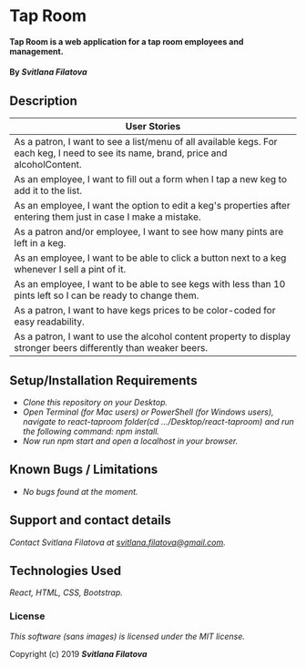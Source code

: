 # Tap Room

#### Tap Room is a web application for a tap room employees and management.

#### By _**Svitlana Filatova**_

## Description

| User Stories                                                                                                                         |
| ------------------------------------------------------------------------------------------------------------------------------------ |
| As a patron, I want to see a list/menu of all available kegs. For each keg, I need to see its name, brand, price and alcoholContent. |
| As an employee, I want to fill out a form when I tap a new keg to add it to the list.                                                |
| As an employee, I want the option to edit a keg's properties after entering them just in case I make a mistake.                      |
| As a patron and/or employee, I want to see how many pints are left in a keg.                                                         |
| As an employee, I want to be able to click a button next to a keg whenever I sell a pint of it.                                      |
| As an employee, I want to be able to see kegs with less than 10 pints left so I can be ready to change them.                         |
| As a patron, I want to have kegs prices to be color-coded for easy readability.                                                      |
| As a patron, I want to use the alcohol content property to display stronger beers differently than weaker beers.                     |

## Setup/Installation Requirements

- _Clone this repository on your Desktop._
- _Open Terminal (for Mac users) or PowerShell (for Windows users), navigate to react-taproom folder(cd .../Desktop/react-taproom) and run the following command: npm install._
- _Now run npm start and open a localhost in your browser._

## Known Bugs / Limitations

- _No bugs found at the moment._

## Support and contact details

_Contact Svitlana Filatova at svitlana.filatova@gmail.com._

## Technologies Used

_React, HTML, CSS, Bootstrap._

### License

_This software (sans images) is licensed under the MIT license._

Copyright (c) 2019 **_Svitlana Filatova_**
